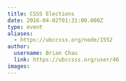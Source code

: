 ```yaml
---
title: CSSS Elections 
date: 2016-04-02T01:31:00.000Z
type: event
aliases:
  - https://ubccsss.org/node/1552
author:
  username: Brian Chau
  link: https://ubccsss.org/user/46
images:
---
```



